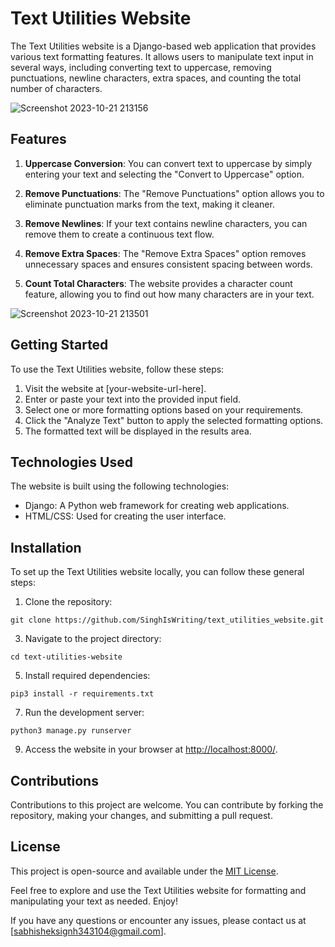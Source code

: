 # Text Utilities Website

The Text Utilities website is a Django-based web application that provides various text formatting features. It allows users to manipulate text input in several ways, including converting text to uppercase, removing punctuations, newline characters, extra spaces, and counting the total number of characters.

![Screenshot 2023-10-21 213156](https://github.com/SinghIsWriting/text_utilities_website/assets/122283853/1c603ad3-c45a-40c1-b4f6-0e123b000785)


## Features

1. **Uppercase Conversion**: You can convert text to uppercase by simply entering your text and selecting the "Convert to Uppercase" option.

2. **Remove Punctuations**: The "Remove Punctuations" option allows you to eliminate punctuation marks from the text, making it cleaner.

3. **Remove Newlines**: If your text contains newline characters, you can remove them to create a continuous text flow.

4. **Remove Extra Spaces**: The "Remove Extra Spaces" option removes unnecessary spaces and ensures consistent spacing between words.

5. **Count Total Characters**: The website provides a character count feature, allowing you to find out how many characters are in your text.

![Screenshot 2023-10-21 213501](https://github.com/SinghIsWriting/text_utilities_website/assets/122283853/156f8973-339f-4f51-8a83-1e33f4f1f088)

## Getting Started

To use the Text Utilities website, follow these steps:

1. Visit the website at [your-website-url-here].
2. Enter or paste your text into the provided input field.
3. Select one or more formatting options based on your requirements.
4. Click the "Analyze Text" button to apply the selected formatting options.
5. The formatted text will be displayed in the results area.

## Technologies Used

The website is built using the following technologies:

- Django: A Python web framework for creating web applications.
- HTML/CSS: Used for creating the user interface.

## Installation

To set up the Text Utilities website locally, you can follow these general steps:

1. Clone the repository:
```
git clone https://github.com/SinghIsWriting/text_utilities_website.git
```
3. Navigate to the project directory:
```
cd text-utilities-website
```
5. Install required dependencies:
```
pip3 install -r requirements.txt
```
7. Run the development server:
```
python3 manage.py runserver
```
9. Access the website in your browser at [http://localhost:8000/](http://localhost:8000/).

## Contributions

Contributions to this project are welcome. You can contribute by forking the repository, making your changes, and submitting a pull request.

## License

This project is open-source and available under the [MIT License](LICENSE).

Feel free to explore and use the Text Utilities website for formatting and manipulating your text as needed. Enjoy!

If you have any questions or encounter any issues, please contact us at [sabhisheksignh343104@gmail.com].
